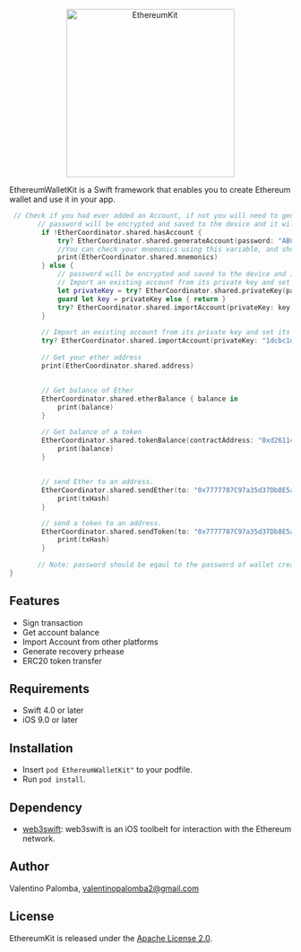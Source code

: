 <p align="center">
<img src="https://i.pinimg.com/originals/67/dd/e5/67dde5ca7606d1aef2a9b3b9e519d457.png" alt="EthereumKit" height="300px">
</p>

EthereumWalletKit is a Swift framework that enables you to create Ethereum wallet and use it in your app.

```swift
 // Check if you had ever added an Account, if not you will need to generate your account, this method also generate your mnemonich phrase and save your keystore locally
       // password will be encrypted and saved to the device and it will be required to access the wallet.
        if !EtherCoordinator.shared.hasAccount {
            try? EtherCoordinator.shared.generateAccount(password: "ABCDEFG")
            //You can check your mnemonics using this variable, and show them to your user
            print(EtherCoordinator.shared.mnemonics)
        } else {
            // password will be encrypted and saved to the device and it will be required to access the wallet.
            // Import an existing account from its private key and set its new password.
            let privateKey = try? EtherCoordinator.shared.privateKey(password: "ABCDEFG")
            guard let key = privateKey else { return }
            try? EtherCoordinator.shared.importAccount(privateKey: key, password: "ABCDEFG")
        }
        
        // Import an existing account from its private key and set its new password.
        try? EtherCoordinator.shared.importAccount(privateKey: "1dcbc1d6e0a4587a3a9095984cf051a1bc6ed975f15380a0ac97f01c0c045062", password: "ABCDEFG")
        
        // Get your ether address
        print(EtherCoordinator.shared.address)
        
        
        // Get balance of Ether
        EtherCoordinator.shared.etherBalance { balance in
            print(balance)
        }

        // Get balance of a token
        EtherCoordinator.shared.tokenBalance(contractAddress: "0xd26114cd6EE289AccF82350c8d8487fedB8A0C07") { balance in
            print(balance)
        }
        
        
        // send Ether to an address.
        EtherCoordinator.shared.sendEther(to: "0x7777787C97a35d37Db8E5afb0C92BCfd4F6480bE", amount: "1.5", password: "ABCDEFG") { txHash in
            print(txHash)
        }

        // send a token to an address.
        EtherCoordinator.shared.sendToken(to: "0x7777787C97a35d37Db8E5afb0C92BCfd4F6480bE", contractAddress: "0xd26114cd6EE289AccF82350c8d8487fedB8A0C07", amount: "20", password: "ABCDEFG", decimal: 18) { txHash in
            print(txHash)
        }
        
       // Note: password should be eqaul to the password of wallet created. Also you can put gasPrice as an extra parameter to set gas price for the transcation.
}
```
## Features

- Sign transaction
- Get account balance
- Import Account from other platforms
- Generate recovery prhease
- ERC20 token transfer


## Requirements

- Swift 4.0 or later
- iOS 9.0 or later

## Installation

- Insert `pod EthereumWalletKit"` to your podfile.
- Run `pod install`.

## Dependency


- [web3swift](https://github.com/skywinder/web3swift/tree/master): web3swift is an iOS toolbelt for interaction with the Ethereum network.

## Author

Valentino Palomba, valentinopalomba2@gmail.com


## License
EthereumKit is released under the [Apache License 2.0](LICENSE.md).
